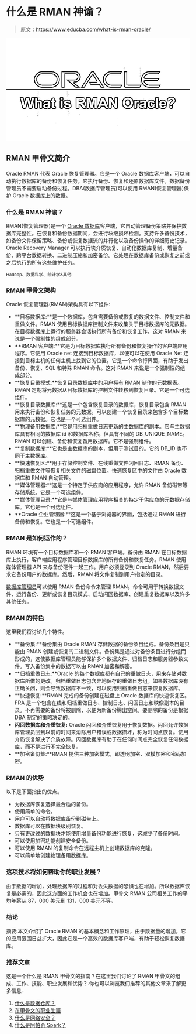 # 什么是 RMAN 神谕？

> 原文：<https://www.educba.com/what-is-rman-oracle/>

![What is RMAN Oracle](img/5cd49f9f4ce42f9e1c5a629d4bb87a03.png)



## RMAN 甲骨文简介

Oracle RMAN 代表 Oracle 恢复管理器。它是一个 Oracle 数据库客户端，可以自动执行数据库的备份和恢复任务。它执行备份、恢复和还原数据库文件。数据备份管理员不需要启动备份过程。DBA(数据库管理员)可以使用 RMAN(恢复管理器)保护 Oracle 数据库上的数据。

### 什么是 RMAN 神谕？

RMAN(恢复管理器)是一个 [Oracle 数据库](https://www.educba.com/what-is-oracle-database/)客户端，它自动管理备份策略并保护数据库完整性。在恢复和备份数据期间，会进行块级损坏检测。支持许多备份技术，如备份文件保留策略、备份或恢复数据流的并行化以及备份操作的详细历史记录。Oracle Recovery Manager 可以执行块介质恢复、自动化数据库复制、增量备份、跨平台数据转换、二进制压缩和加密备份。它处理在数据库备份或恢复之前或之后执行的所有这些维护任务。

<small>Hadoop、数据科学、统计学&其他</small>

### RMAN 甲骨文架构

Oracle 恢复管理器(RMAN)架构具有以下组件:

*   **目标数据库:**是一个数据库，包含需要备份或恢复的数据文件、控制文件和重做文件。RMAN 使用目标数据库控制文件来收集关于目标数据库的元数据。在目标数据库上运行的服务器会话执行所有备份和恢复工作。这对 RMAN 来说是一个强制性的组成部分。
*   **RMAN 客户端:**它是为目标数据库执行所有备份和恢复操作的客户端应用程序。它使用 Oracle net 连接到目标数据库，以便可以在使用 Oracle Net 连接到目标主机的任何主机上找到它的位置。它是一个命令行界面，有助于发出备份、恢复、SQL 和特殊 RMAN 命令。这对 RMAN 来说是一个强制性的组成部分。
*   **恢复目录模式:**恢复目录数据库中的用户拥有 RMAN 制作的元数据表。RMAN 定期将元数据从目标数据库的控制文件转移到恢复目录。它是一个可选组件。
*   **恢复目录数据库:**这是一个包含恢复目录的数据库，恢复目录包含 RMAN 用来执行备份和恢复任务的元数据。可以创建一个恢复目录来包含多个目标数据库的元数据。它也是一个可选组件。
*   **物理备用数据库:**它是用归档重做日志更新的主数据库的副本。它与主数据库具有相同的数据库 id 和数据库名称，但具有不同的 DB_UNIQUE_NAME。RMAN 可以创建、备份和恢复备用数据库。它不是强制组件。
*   **复制数据库:**它也是主数据库的副本，但用于测试目的。它的 DB_ID 也不同于主数据库。
*   **快速恢复区:**用于存储控制文件、在线重做文件闪回日志、RMAN 备份、归档重做文件等恢复相关文件的磁盘位置。快速恢复区中的文件由 Oracle 数据库和 RMAN 自动管理。
*   **媒体管理器:**这是一个特定于供应商的应用程序，允许 RMAN 备份磁带等存储系统。它是一个可选组件。
*   **媒体管理目录:**它是与媒体管理应用程序相关的特定于供应商的元数据存储库。它也是一个可选组件。
*   **Oracle 企业管理器:**这是一个基于浏览器的界面，包括通过 RMAN 进行备份和恢复。它也是一个可选组件。

### RMAN 是如何运作的？

RMAN 环境有一个目标数据库和一个 RMAN 客户端。备份由 RMAN 在目标数据库上执行，客户端应用程序管理目标数据库的所有备份和恢复任务。RMAN 使用媒体管理器 API 来与备份硬件一起工作。用户必须登录到 Oracle RMAN，然后要求它备份用户的数据库。然后，RMAN 将文件复制到用户指定的目录。

[数据库管理员](https://www.educba.com/careers-in-database-administration/)可以使用 RMAN 备份命令来管理 RMAN。命令可用于转换数据文件、运行备份、更新或恢复目录模式、启动闪回数据库、创建重复数据库以及许多其他任务。

### RMAN 的特色

这里我们将讨论几个特性。

*   **备份集:**备份集由 Oracle RMAN 存储数据的备份条目组成。备份条目是只能由 RMAN 创建或恢复的二进制文件。备份集是通过对备份条目进行分组而形成的，这使数据库管理员能够保护多个数据文件、归档日志和服务器参数文件。写入备份集中的数据可以由 RMAN 加密和解密。
*   **归档重做日志:**Oracle 的每个数据库都有自己的重做日志，用来存储对数据库所做的更改。归档重做日志包含异地保存的重做日志组。如果数据库没有正确关闭，则会导致数据库不一致，可以使用归档重做日志来恢复数据库。
*   **快速恢复:**RMAN 完成的备份创建在磁盘上 Oracle 数据库的快速恢复区。FRA 是一个包含在线和归档重做日志、控制日志、闪回日志和映像副本的目录。不再需要的备份将被删除，以便为新备份腾出空间。要删除的备份是根据 DBA 制定的策略决定的。
*   **闪回数据库和介质恢复:** Oracle 闪回和介质恢复用于恢复数据。闪回允许数据库管理员回到以前的时间来消除用户错误或数据损坏，称为时间点恢复。使用介质恢复解决了介质故障。闪回数据库有助于在任何时间点完全恢复任何数据库，而不是进行不完全恢复。
*   **加密备份集:**RMAN 提供三种加密模式，即透明加密、双模加密和密码加密。

### RMAN 的优势

以下是下面指出的优点。

*   为数据库恢复选择最合适的备份。
*   使用简单的命令。
*   用户可以自动将数据库备份到磁带上。
*   数据库可以在数据块级别恢复。
*   只有更改过的数据块才能使用增量备份功能进行恢复，这减少了备份时间。
*   可以使用加密功能创建安全备份。
*   可以使用 RMAN 的复制命令在远程主机上创建数据库的克隆。
*   可以简单地创建物理备用数据库。

### 这项技术将如何帮助你的职业发展？

由于数据的增加，处理数据库的过程和对丢失数据的恐惧也在增加。所以数据库恢复是必需的，因此这方面的工作机会也在增加。甲骨文 RMAN 公司相关工作的平均年薪从 87，000 美元到 131，000 美元不等。

### 结论

摘要:本文介绍了 Oracle RMAN 的基本概念和工作原理，由于数据量的增加，它的应用范围日益扩大，因此它是一个高效的数据库客户端，有助于轻松恢复数据库。

### 推荐文章

这是一个什么是 RMAN 甲骨文的指南？在这里我们讨论了 RMAN 甲骨文的组成、工作、技能、职业发展和优势？.你也可以浏览我们推荐的其他文章来了解更多信息-

1.  [什么是数据仓库？](https://www.educba.com/what-is-data-warehouse/)
2.  [在甲骨文的职业生涯](https://www.educba.com/career-in-oracle/)
3.  [什么是网络安全？](https://www.educba.com/what-is-cyber-security/)
4.  [什么是阿帕奇 Spark？](https://www.educba.com/what-is-apache-spark/)





